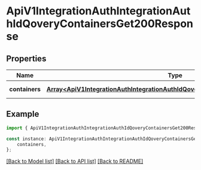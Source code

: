 # ApiV1IntegrationAuthIntegrationAuthIdQoveryContainersGet200Response


## Properties

Name | Type | Description | Notes
------------ | ------------- | ------------- | -------------
**containers** | [**Array&lt;ApiV1IntegrationAuthIntegrationAuthIdQoveryAppsGet200ResponseAppsInner&gt;**](ApiV1IntegrationAuthIntegrationAuthIdQoveryAppsGet200ResponseAppsInner.md) |  | [default to undefined]

## Example

```typescript
import { ApiV1IntegrationAuthIntegrationAuthIdQoveryContainersGet200Response } from './api';

const instance: ApiV1IntegrationAuthIntegrationAuthIdQoveryContainersGet200Response = {
    containers,
};
```

[[Back to Model list]](../README.md#documentation-for-models) [[Back to API list]](../README.md#documentation-for-api-endpoints) [[Back to README]](../README.md)
